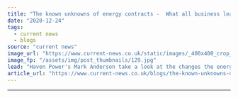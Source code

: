 ```yaml
---
title: "The known unknowns of energy contracts -  What all business leaders should be aware of"
date: "2020-12-24"
tags: 
  - current news
  - blogs
source: "current news"
image_url: "https://www.current-news.co.uk/static/images/_400x400_crop_center-center/Haven-Power-credit-ShutterstockHaven-Power.jpg"
image_fp: "/assets/img/post_thumbnails/129.jpg"
lead: "Haven Power's Mark Anderson take a look at the changes the energy sector can expect in terms of third-party costs, Renewable Obligation mutualisation, and more."
article_url: "https://www.current-news.co.uk/blogs/the-known-unknowns-of-energy-contracts-what-all-business-leaders-should-be-aware-of?utm_source=rss-feeds&utm_medium=rss&utm_campaign=rss"
---
```


---
